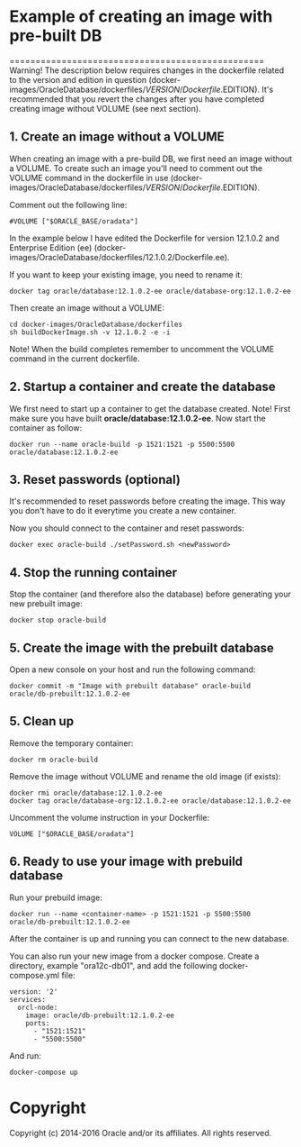 # Example of creating an image with pre-built DB
=================================================
Warning! The description below requires changes in the dockerfile related to the version and edition in question (docker-images/OracleDatabase/dockerfiles/$VERSION/Dockerfile.$EDITION). It's recommended that you revert the changes after you have completed creating image without VOLUME (see next section).

## 1. Create an image without a VOLUME

When creating an image with a pre-build DB, we first need an image without a VOLUME. To create such an image you'll need to comment out the VOLUME command in the dockerfile in use (docker-images/OracleDatabase/dockerfiles/$VERSION/Dockerfile.$EDITION).

Comment out the following line:
```
#VOLUME ["$ORACLE_BASE/oradata"]
```
In the example below I have edited the Dockerfile for version 12.1.0.2 and Enterprise Edition (ee) (docker-images/OracleDatabase/dockerfiles/12.1.0.2/Dockerfile.ee).

If you want to keep your existing image, you need to rename it:
```
docker tag oracle/database:12.1.0.2-ee oracle/database-org:12.1.0.2-ee
```

Then create an image without a VOLUME:
```
cd docker-images/OracleDatabase/dockerfiles
sh buildDockerImage.sh -v 12.1.0.2 -e -i 
```
Note! When the build completes remember to uncomment the VOLUME command in the current dockerfile.

## 2. Startup a container and create the database

We first need to start up a container to get the database created.
Note!  First make sure you have built **oracle/database:12.1.0.2-ee**. 
Now start the container as follow:
```
docker run --name oracle-build -p 1521:1521 -p 5500:5500 oracle/database:12.1.0.2-ee
```

## 3. Reset passwords (optional)

It's recommended to reset passwords before creating the image. This way you don't have to do it everytime you create a new container.

Now you should connect to the container and reset passwords:
```
docker exec oracle-build ./setPassword.sh <newPassword>
```
## 4. Stop the running container

Stop the container (and therefore also the database) before generating your new prebuilt image:
```
docker stop oracle-build
```

## 5. Create the image with the prebuilt database

Open a new console on your host and run the following command:
```
docker commit -m "Image with prebuilt database" oracle-build oracle/db-prebuilt:12.1.0.2-ee
```

## 5. Clean up

Remove the temporary container:
```
docker rm oracle-build
```
Remove the image without VOLUME and rename the old image (if exists):
```
docker rmi oracle/database:12.1.0.2-ee
docker tag oracle/database-org:12.1.0.2-ee oracle/database:12.1.0.2-ee
```

Uncomment the volume instruction in your Dockerfile:
```
VOLUME ["$ORACLE_BASE/oradata"]
```
## 6. Ready to use your image with prebuild database

Run your prebuild image:

```
docker run --name <container-name> -p 1521:1521 -p 5500:5500 oracle/db-prebuilt:12.1.0.2-ee
```

After the container is up and running you can connect to the new database.

You can also run your new image from a docker compose.
Create a directory, example "ora12c-db01", and add the following docker-compose.yml file:
```
version: '2'
services:
  orcl-node:
    image: oracle/db-prebuilt:12.1.0.2-ee
    ports:
      - "1521:1521"
      - "5500:5500"
```
And run:
```
docker-compose up
```

# Copyright
Copyright (c) 2014-2016 Oracle and/or its affiliates. All rights reserved.

